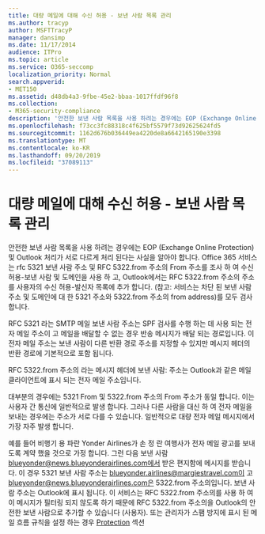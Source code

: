 ```yaml
---
title: 대량 메일에 대해 수신 허용 - 보낸 사람 목록 관리
ms.author: tracyp
author: MSFTTracyP
manager: dansimp
ms.date: 11/17/2014
audience: ITPro
ms.topic: article
ms.service: O365-seccomp
localization_priority: Normal
search.appverid:
- MET150
ms.assetid: d48db4a3-9fbe-45e2-bbaa-1017ffdf96f8
ms.collection:
- M365-security-compliance
description: '안전한 보낸 사람 목록을 사용 하려는 경우에는 EOP (Exchange Online Protection) 및 Outlook 처리가 서로 다르게 처리 된다는 사실을 알아야 합니다. 이 서비스는 rfc 5321 보낸 사람 주소와 RFC 5322.from 주소의을 검사 하 여 수신 허용-보낸 사람 및 도메인을 고려 하 고, Outlook에서는 RFC 5322.from 주소의 주소를 사용자의 수신 허용-발신자 목록에 추가 합니다. (참고: 서비스는 차단 된 보낸 사람 주소 및 도메인에 대 한 5321 주소와 5322.from 주소의 from address)를 모두 검사 합니다.'
ms.openlocfilehash: f73cc3fc88318c4f625bf5579f73d92625624fd5
ms.sourcegitcommit: 1162d676b036449ea4220de8a6642165190e3398
ms.translationtype: MT
ms.contentlocale: ko-KR
ms.lasthandoff: 09/20/2019
ms.locfileid: "37089113"
---
```

# <a name="manage-safe-sender-lists-for-bulk-mailers"></a>대량 메일에 대해 수신 허용 - 보낸 사람 목록 관리

안전한 보낸 사람 목록을 사용 하려는 경우에는 EOP (Exchange Online Protection) 및 Outlook 처리가 서로 다르게 처리 된다는 사실을 알아야 합니다. Office 365 서비스는 rfc 5321 보낸 사람 주소 및 RFC 5322.from 주소의 From 주소를 조사 하 여 수신 허용-보낸 사람 및 도메인을 사용 하 고, Outlook에서는 RFC 5322.from 주소의 주소를 사용자의 수신 허용-발신자 목록에 추가 합니다. (참고: 서비스는 차단 된 보낸 사람 주소 및 도메인에 대 한 5321 주소와 5322.from 주소의 from address)를 모두 검사 합니다.
  
RFC 5321 라는 SMTP 메일 보낸 사람 주소는 SPF 검사를 수행 하는 데 사용 되는 전자 메일 주소이 고 메일을 배달할 수 없는 경우 반송 메시지가 배달 되는 경로입니다. 이 전자 메일 주소는 보낸 사람이 다른 반환 경로 주소를 지정할 수 있지만 메시지 헤더의 반환 경로에 기본적으로 포함 됩니다.
  
RFC 5322.from 주소의 라는 메시지 헤더에 보낸 사람: 주소는 Outlook과 같은 메일 클라이언트에 표시 되는 전자 메일 주소입니다.
  
대부분의 경우에는 5321 From 및 5322.from 주소의 From 주소가 동일 합니다. 이는 사용자 간 통신에 일반적으로 발생 합니다. 그러나 다른 사람을 대신 하 여 전자 메일을 보내는 경우에는 주소가 서로 다를 수 있습니다. 일반적으로 대량 전자 메일 메시지에서 가장 자주 발생 합니다.
  
예를 들어 비행기 용 파란 Yonder Airlines가 손 정 란 여행사가 전자 메일 광고를 보내도록 계약 했을 것으로 가정 합니다. 그런 다음 보낸 사람 blueyonder@news.blueyonderairlines.com에서 받은 편지함에 메시지를 받습니다. 이 경우 5321 보낸 사람 주소는 blueyonder.airlines@margiestravel.com이 고 blueyonder@news.blueyonderairlines.com은 5322.from 주소의입니다. 보낸 사람 주소는 Outlook에 표시 됩니다. 이 서비스는 RFC 5322.from 주소의를 사용 하 여이 메시지가 필터링 되지 않도록 하기 때문에 RFC 5322.from 주소의을 Outlook의 안전한 보낸 사람으로 추가할 수 있습니다 (사용자). 또는 관리자가 스팸 방지에 표시 된 메일 흐름 규칙을 설정 하는 경우 [ Protection](anti-spam-protection.md) 섹션
  

